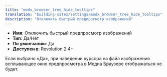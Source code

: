```yaml
---
title: "modx_browser_tree_hide_tooltips"
translation: "building-sites/settings/modx_browser_tree_hide_tooltips"
description: "Отключить быстрый предпросмотр изображений"
---
```


-   **Имя**: Отключить быстрый предпросмотр изображений
-   **Тип**: Да/Нет  
-   **По умолчанию**: Да
-   **Доступен в**: Revolution 2.4+  

Если выбрано «Да», при наведении курсора на файл изображения всплывающее окно предпросмотра в Медиа Браузере отображаться не будет.
